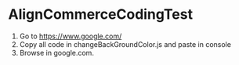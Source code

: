 # AlignCommerceCodingTest
1. Go to https://www.google.com/
2. Copy all code in changeBackGroundColor.js and paste in console
3. Browse in google.com.
